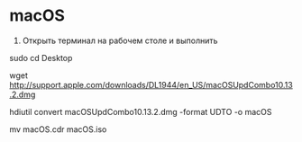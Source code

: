 # macOS

1. Открыть терминал на рабочем столе и выполнить

sudo cd Desktop

wget http://support.apple.com/downloads/DL1944/en_US/macOSUpdCombo10.13.2.dmg

hdiutil convert macOSUpdCombo10.13.2.dmg -format UDTO -o macOS

mv macOS.cdr macOS.iso
